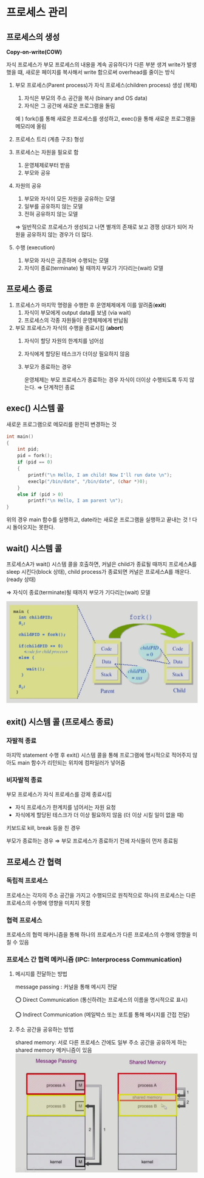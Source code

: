 # 프로세스 관리
## 프로세스의 생성

**Copy-on-write(COW)**

자식 프로세스가 부모 프로세스의 내용을 계속 공유하다가 다른 부분 생겨 write가 발생했을 떄, 새로운 페이지를 복사해서 write 함으로써 overhead를 줄이는 방식

1. 부모 프로세스(Parent process)가 자식 프로세스(children process) 생성 (복제)
    1. 자식은 부모의 주소 공간을 복사 (binary and OS data)
    2. 자식은 그 공간에 새로운 프로그램을 돌림
    
    예 ) fork()를 통해 새로운 프로세스를 생성하고, exec()을 통해 새로운 프로그램을 메모리에 올림
    
2. 프로세스 트리 (계층 구조) 형성
3. 프로세스는 자원을 필요로 함
    1. 운영체제로부터 받음
    2. 부모와 공유
4. 자원의 공유
    1. 부모와 자식이 모든 자원을 공유하는 모델
    2. 일부를 공유하지 않는 모델
    3. 전혀 공유하지 않는 모델
    
    ⇒ 일반적으로 프로세스가 생성되고 나면 별개의 존재로 보고 경쟁 상대가 되어 자원을 공유하지 않는 경우가 더 많다.
    
5. 수행 (execution)
    1. 부모와 자식은 공존하며 수행되는 모델
    2. 자식이 종료(terminate) 될 때까지 부모가 기다리는(wait) 모델

## 프로세스 종료

1. 프로세스가 마지막 명령을 수행한 후 운영체제에게 이를 알려줌(**exit**)
    1. 자식이 부모에게 output data를 보냄 (via wait)
    2. 프로세스의 각종 자원들이 운영체제에게 반납됨
2. 부모 프로세스가 자식의 수행을 종료시킴 (**abort**)
    1. 자식이 할당 자원의 한계치를 넘어섬
    2. 자식에게 할당된 테스크가 더이상 필요하지 않음
    3. 부모가 종료하는 경우
        
        운영체제는 부모 프로세스가 종료하는 경우 자식이 더이상 수행되도록 두지 않는다. ⇒ 단계적인 종료
        

## exec() 시스템 콜

새로운 프로그램으로 메모리를 완전히 변경하는 것

```c
int main() 
{
	int pid;
	pid = fork();
	if (pid == 0) 
	{
		printf("\n Hello, I am child! Now I'll run date \n");
		execlp("/bin/date", "/bin/date", (char *)0);
	}
	else if (pid > 0)
		printf("\n Hello, I am parent \n");
}
```

위의 경우 main 함수를 실행하고, date라는 새로운 프로그램을 실행하고 끝내는 것 ! 다시 돌아오지는 못한다.

## wait() 시스템 콜

프로세스A가 wait() 시스템 콜을 호출하면, 커널은 child가 종료될 때까지 프로세스A를 sleep 시킨다(block 상태), child process가 종료되면 커널은 프로세스A를 깨운다. (ready 상태)

⇒ 자식이 종료(terminate)될 때까지 부모가 기다리는(wait) 모델

![waitcall](./images/cha4/wait_call.png)

## exit() 시스템 콜 (프로세스 종료)

### 자발적 종료

마지막 statement 수행 후 exit() 시스템 콜을 통해 프로그램에 명시적으로 적어주지 않아도 main 함수가 리턴되는 위치에 컴파일러가 넣어줌

### 비자발적 종료

부모 프로세스가 자식 프로세스를 강제 종료시킴

- 자식 프로세스가 한계치를 넘어서는 자원 요청
- 자식에게 할당된 테스크가 더 이상 필요하지 않음 (더 이상 시킬 일이 없을 때)

키보드로 kill, break 등을 친 경우

부모가 종료하는 경우 ⇒ 부모 프로세스가 종료하기 전에 자식들이 먼저 종료됨

## 프로세스 간 협력

### 독립적 프로세스

프로세스는 각자의 주소 공간을 가지고 수행되므로 원칙적으로 하나의 프로세스는 다른 프로세스의 수행에 영향을 미치지 못함

### 협력 프로세스

프로세스의 협력 매커니즘을 통해 하나의 프로세스가 다른 프로세스의 수행에 영향을 미칠 수 있음

### 프로세스 간 협력 메커니즘 (IPC: Interprocess Communication)

1. 메시지를 전달하는 방법
    
    message passing : 커널을 통해 메시지 전달
    
    ⭕️ Direct Communication (통신하려는 프로세스의 이름을 명시적으로 표시)
    
    ⭕️ Indirect Communication (메일박스 또는 포트를 통해 메시지를 간접 전달)
    
2. 주소 공간을 공유하는 방법
    
    shared memory: 서로 다른 프로세스 간에도 일부 주소 공간을 공유하게 하는 shared memory 메커니즘이 있음
    ![sharedmemory](/images/cha4/shared_memory.png)